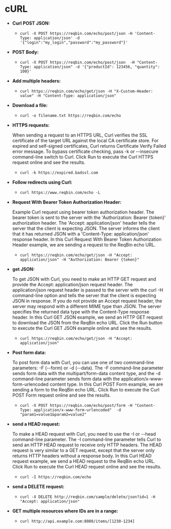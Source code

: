 # cURL

* **Curl POST JSON:**
	* `curl -X POST https://reqbin.com/echo/post/json
   -H 'Content-Type: application/json'
   -d '{"login":"my_login","password":"my_password"}'`

* **POST Body:**
	* `curl -X POST https://reqbin.com/echo/post/json 
   -H "Content-Type: application/json"
   -d '{"productId": 123456, "quantity": 100}'  `

* **Add multiple headers:** 
 	* `curl https://reqbin.com/echo/get/json
   -H "X-Custom-Header: value"
   -H "Content-Type: application/json"
     `

* **Download a file:**
 	* `curl -o filename.txt https://reqbin.com/echo`

* **HTTPS requests:**
 	
 	When sending a request to an HTTPS URL, Curl verifies the SSL certificate of the target URL against the local CA certificate store. For expired and self-signed certificates, Curl returns Certificate Verify Failed error message. To bypass certificate checking, pass -k or --insecure command-line switch to Curl. Click Run to execute the Curl HTTPS request online and see the results. 
 	* `curl -k https://expired.badssl.com`

* **Follow redirects using Curl:**
 	* `curl https://www.reqbin.com/echo -L`

* **Request With Bearer Token Authorization Header:**
	
	Example Curl request using bearer token authorization header. The bearer token is sent to the server with the 'Authorization: Bearer {token}' authorization header. The 'Accept: application/json' header tells the server that the client is expecting JSON. The server informs the client that it has returned JSON with a 'Content-Type: application/json' response header. In this Curl Request With Bearer Token Authorization Header example, we are sending a request to the ReqBin echo URL. 
	* `curl https://reqbin.com/echo/get/json
   -H "Accept: application/json"
   -H "Authorization: Bearer {token}"`

* **get JSON:** 
	
	To get JSON with Curl, you need to make an HTTP GET request and provide the Accept: application/json request header. The application/json request header is passed to the server with the curl -H command-line option and tells the server that the client is expecting JSON in response. If you do not provide an Accept request header, the server may respond with a different MIME type than JSON. The server specifies the returned data type with the Content-Type response header. In this Curl GET JSON example, we send an HTTP GET request to download the JSON from the ReqBin echo URL. Click the Run button to execute the Curl GET JSON example online and see the results. 
	* `curl https://reqbin.com/echo/get/json
   -H "Accept: application/json" `


* **Post form data:**
	
	To post form data with Curl, you can use one of two command-line parameters: -F (--form) or -d (--data). The -F command-line parameter sends form data with the multipart/form-data content type, and the -d command-line parameter sends form data with the application/x-www-form-urlencoded content type. In this Curl POST Form example, we are sending a form to the ReqBin echo URL. Click Run to execute the Curl POST Form request online and see the results. 
	* `curl -X POST https://reqbin.com/echo/post/form
   -H "Content-Type: application/x-www-form-urlencoded" 
   -d "param1=value1&param2=value2" `


* **send a HEAD request:**

	To make a HEAD request with Curl, you need to use the -I or --head command-line parameter. The -I command-line parameter tells Curl to send an HTTP HEAD request to receive only HTTP headers. The HEAD request is very similar to a GET request, except that the server only returns HTTP headers without a response body. In this Curl HEAD request example, we send a HEAD request to the ReqBin echo URL. Click Run to execute the Curl HEAD request online and see the results. 
	* `curl -I https://reqbin.com/echo`


* **send a DELETE request:**
	
	* `curl -X DELETE http://reqbin.com/sample/delete/json?id=1
     -H "Accept: application/json"`


* **GET multiple resources where IDs are in a range:**
	
	* `curl http://api.example.com:8080/items/[1230-1234]` 

